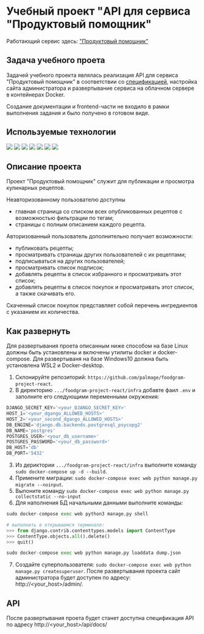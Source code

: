 # Учебный проект "API для сервиса "Продуктовый помощник"

Работающий сервис здесь: ["Продуктовый помощник"](http://62.84.114.83)

## Задача учебного проета
Задачей учебного проекта являлась реализация API для сервиса "Продуктовый помощник" в соответствии со [спецификацией](http://62.84.114.83/api/docs/), настройка сайта администратора и развертывание сервиса на облачном сервере в контейнерах Docker.

Создание документации и frontend-части не входило в рамки выполнения задания и было получено в готовом виде.

## Используемые технологии
![](https://img.shields.io/badge/Python3-mediumblue) ![](https://img.shields.io/badge/Django-mediumvioletred) ![](https://img.shields.io/badge/DRF-black) ![](https://img.shields.io/badge/Nginx-purple) ![](https://img.shields.io/badge/Gunicorn-gold) ![](https://img.shields.io/badge/Docker-red) ![](https://img.shields.io/badge/YandexClaud-Lime)


## Описание проекта
Проект "Продуктовый помощник" служит для публикации и просмотра кулинарных рецептов.

Неавторизованному пользователю доступны
* главная страница со списком всех опубликованных рецептов с возможностью фильтрации по тегам;
* страницы с полным описанием каждого рецепта.

Авторизованный пользователь дополнительно получает возможности:
* публиковать рецепты;
* просматривать страницы других пользователей с их рецептами;
* подписываться на других пользователей;
* просматривать список подписок;
* добавлять рецепты в список избранного и просматривать этот список;
*  добавлять рецепты в список покупок и просматривать этот список, а также скачивать его.

Скаченный список покупок представляет собой перечень ингредиентов с указанием их количества.

## Как развернуть
Для развертывания проета описанным ниже способом на базе Linux должны быть установлены и включены утилиты docker и docker-compose. Для развертываня на базе Windows10 должна быть установлена WSL2 и Docker-desktop.

1. Склонируйте репозиторий: ```https://github.com/palmage/foodgram-project-react```.
2. В директорию ```.../foodgram-project-react/infra``` добавте фаил ```.env``` и заполните его следующими переменными окружения:
```PowerShell
DJANGO_SECRET_KEY='<your_DJANGO_SECRET_KEY>'
HOST_1='<your_dgango_ALLOWED_HOSTS>'
HOST_2='<your_second_dgango_ALLOWED_HOSTS>'
DB_ENGINE='django.db.backends.postgresql_psycopg2'
DB_NAME='postgres'
POSTGRES_USER='<your_db_username>'
POSTGRES_PASSWORD='<your_db_password>'
DB_HOST='db'
DB_PORT='5432'
```
3. Из дериктории ```.../foodgram-project-react/infra``` выполните команду ```sudo docker-compose up -d --build```.
4. Примените миграции: ```sudo docker-compose exec web python manage.py migrate --noinput```.
5. Выпоните команду ```sudo docker-compose exec web python manage.py collectstatic --no-input```
6. Для наполнения БД начальными данными выполните команды:

``` python
sudo docker-compose exec web python3 manage.py shell 

# выполнить в открывшемся терминале:
>>> from django.contrib.contenttypes.models import ContentType
>>> ContentType.objects.all().delete()
>>> quit()

sudo docker-compose exec web python manage.py loaddata dump.json
```
7. Создайте суперпользователя: ```sudo docker-compose exec web python manage.py createsuperuser```. После развертывания проекта сайт администратора будет доступен по адресу: http://<your_host>/admin/. 

## API
После развертывания проета будет станет доступна спецификация АPI по адресу http://<your_host>/api/docs/
